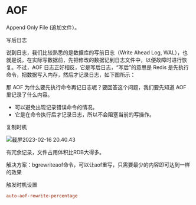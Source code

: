 # AOF



Append Only File (追加文件）。

写后日志

说到日志，我们比较熟悉的是数据库的写前日志（Write Ahead Log, WAL），也就是说，在实际写数据前，先把修改的数据记到日志文件中，以便故障时进行恢复。不过，AOF 日志正好相反，它是写后日志，“写后”的意思是 Redis 是先执行命令，把数据写入内存，然后才记录日志，如下图所示：

那 AOF 为什么要先执行命令再记日志呢？要回答这个问题，我们要先知道 AOF 里记录了什么内容。

- 可以避免出现记录错误命令的情况。
- 它是在命令执行后才记录日志，所以不会阻塞当前的写操作。



复制时机

![截屏2023-02-16 20.40.43](https://xingqiu-tuchuang-1256524210.cos.ap-shanghai.myqcloud.com/3978/%E6%88%AA%E5%B1%8F2023-02-16%2020.40.43.png)







有冗余记录，文件占用体积比RDB大得多。

解决方案：bgrewriteaof命令，可以让aof重写，只需要最少的内容即可达到一样的效果

触发时机设置

```conf
auto-aof-rewrite-percentage
```



